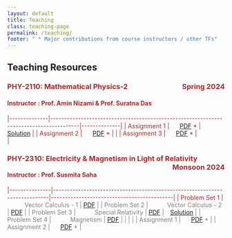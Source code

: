 ```yaml
---
layout: default
title: Teaching
class: teaching-page
permalink: /teaching/
footer: " * Major contributions from course instructors / other TFs"
---
```


## Teaching Resources 

### <font color='brown'> PHY-2110: Mathematical Physics-2 <span style="float: right;"> Spring 2024
#### Instructor : Prof. Amin Nizami & Prof. Suratna Das

|--------------|----------------------------------------------------------------------------------------|--------------|
| Assignment 1 | <span style="padding: 0 20px;">  [PDF](teaching/phy2110/assignment-1(full-set).pdf) *  | [Solution](teaching/phy2110/solved-assignment-1.pdf) |
| Assignment 2 | <span style="padding: 0 20px;">  [PDF](teaching/phy2110/assignment-2.pdf) *  |         |
| Assignment 3 | <span style="padding: 0 20px;">  [PDF](teaching/phy2110/assignment-3.pdf) *  |         |

### <font color='brown'> PHY-2310: Electricity & Magnetism in Light of Relativity <span style="float: right;"> Monsoon 2024
#### Instructor : Prof. Susmita Saha

|---------------|----------------------------------------------------------------------------|--------------------------------------------|
| Problem Set 1 | <font color='grey'> <span style="padding: 0 40px;"> Vector Calculus - 1    | [PDF](teaching/phy2310/ProbSet-1.pdf)      |
| Problem Set 2 | <font color='grey'> <span style="padding: 0 40px;"> Vector Calculus - 2    | [PDF](teaching/phy2310/ProbSet-2.pdf)      |
| Problem Set 3 | <font color='grey'> <span style="padding: 0 40px;"> Special Relativity     | [PDF](teaching/phy2310/ProbSet-3.pdf)      | <span style="padding: 0 10px;">[Solution](teaching/phy2310/solved-ProbSet-3.pdf) |
| Problem Set 4 | <font color='grey'> <span style="padding: 0 40px;"> Magnetism              | [PDF](teaching/phy2310/ProbSet-4.pdf)      |
|              |                                                                             |
| Assignment 1 | <span style="padding: 0 20px;">  [PDF](teaching/phy2310/assignment-1.pdf) *            | 
| Assignment 2 | <span style="padding: 0 20px;">  [PDF](teaching/phy2310/assignment-2.pdf) *            |

